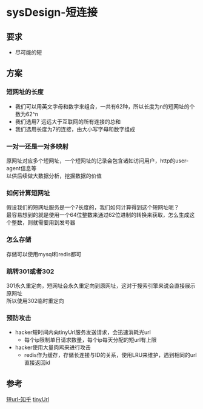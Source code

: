 # sysDesign-短连接
## 要求
* 尽可能的短

## 方案
### 短网址的长度
* 我们可以用英文字母和数字来组合，一共有62种，所以长度为n的短网址的个数为62^n
* 我们选用7 远远大于互联网的所有连接的总和
* 我们选用长度为7的连接，由大小写字母和数字组成

### 一对一还是一对多映射
原网址对应多个短网址，一个短网址的记录会包含诸如访问用户，http的user-agent信息等   
以供后续做大数据分析，挖掘数据的价值

### 如何计算短网址
假设我们的短网址服务是一个7长度的，我们如何计算得到这个短网址呢？  
最容易想到的就是使用一个64位整数来通过62位进制的转换来获取，怎么生成这个整数，则就需要用到发号器

### 怎么存储
存储可以使用mysql和redis都可

### 跳转301或者302
301永久重定向，短网址会永久重定向到原网址，这对于搜索引擎来说会直接展示原网址  
所以使用302临时重定向

### 预防攻击
* hacker短时间内向tinyUrl服务发送请求，会迅速消耗光url  
    * 每个ip限制单日请求数量，每个ip每天分配的短url有上限
* hacker使用大量肉鸡来进行攻击
    * redis作为缓存，存储长连接与ID的关系，使用LRU来维护，遇到相同的url直接返回id

## 参考
[短url-知乎](https://www.zhihu.com/question/29270034)
[tinyUrl](https://soulmachine.gitbooks.io/system-design/content/cn/tinyurl.html)
